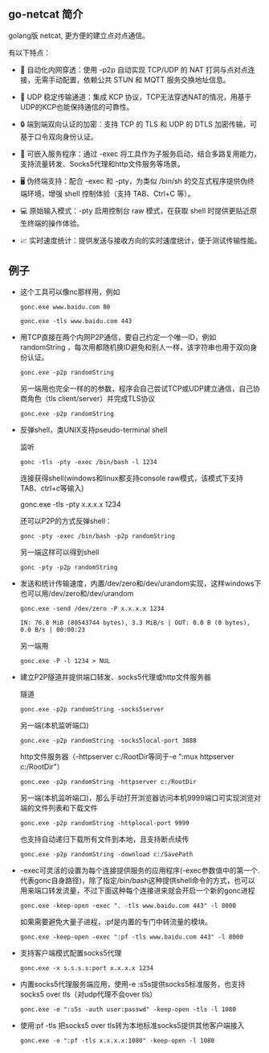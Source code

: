 ## go-netcat 简介

golang版 netcat, 更方便的建立点对点通信。

有以下特点：

 - 🔁 自动化内网穿透：使用 -p2p 自动实现 TCP/UDP 的 NAT 打洞与点对点连接，无需手动配置，依赖公共 STUN 和 MQTT 服务交换地址信息。

 - 🚀 UDP 稳定传输通道：集成 KCP 协议，TCP无法穿透NAT的情况，用基于UDP的KCP也能保持通信的可靠性。

 - 🔒 端到端双向认证的加密：支持 TCP 的 TLS 和 UDP 的 DTLS 加密传输，可基于口令双向身份认证。

 - 🧩 可嵌入服务程序：通过 -exec 将工具作为子服务启动，结合多路复用能力，支持流量转发、Socks5代理和http文件服务等场景。

 - 🖥️ 伪终端支持：配合 -exec 和 -pty，为类似 /bin/sh 的交互式程序提供伪终端环境，增强 shell 控制体验（支持 TAB、Ctrl+C 等）。

 - 💻 原始输入模式：-pty 启用控制台 raw 模式，在获取 shell 时提供更贴近原生终端的操作体验。

 - 📈 实时速度统计：提供发送与接收方向的实时速度统计，便于测试传输性能。


## 例子

- 这个工具可以像nc那样用，例如

    `gonc.exe www.baidu.com 80`

    `gonc.exe -tls www.baidu.com 443`


- 用TCP直接在两个内网P2P通信，要自己约定一个唯一ID，例如 randomString ，每次用都随机换ID避免和别人一样，该字符串也用于双向身份认证。

    `gonc.exe -p2p randomString`

    另一端用也完全一样的的参数，程序会自己尝试TCP或UDP建立通信，自己协商角色（tls client/server）并完成TLS协议

    `gonc.exe -p2p randomString`


- 反弹shell，类UNIX支持pseudo-terminal shell 

    监听

    `gonc -tls -pty -exec /bin/bash -l 1234`

    连接获得shell(windows和linux都支持console raw模式，该模式下支持TAB、ctrl+c等输入)

    gonc.exe -tls -pty x.x.x.x 1234

    还可以P2P的方式反弹shell：

    `gonc -pty -exec /bin/bash -p2p randomString`

    另一端这样可以得到shell

    `gonc -pty -p2p randomString`

- 发送和统计传输速度，内置/dev/zero和/dev/urandom实现，这样windows下也可以用/dev/zero和/dev/urandom

    `gonc.exe -send /dev/zero -P x.x.x.x 1234`

    `IN: 76.8 MiB (80543744 bytes), 3.3 MiB/s | OUT: 0.0 B (0 bytes), 0.0 B/s | 00:00:23`

    另一端用

    `gonc.exe -P -l 1234 > NUL`

- 建立P2P隧道并提供端口转发、socks5代理或http文件服务器
    
    隧道

    `gonc.exe -p2p randomString -socks5server`

    另一端(本机监听端口)

    `gonc.exe -p2p randomString -socks5local-port 3888`

    http文件服务器（-httpserver c:/RootDir等同于-e ":mux httpserver c:/RootDir"）

    `gonc.exe -p2p randomString -httpserver c:/RootDir`

    另一端(本机监听端口)，那么手动打开浏览器访问本机9999端口可实现浏览对端的文件列表和下载文件

    `gonc.exe -p2p randomString -httplocal-port 9999`

    也支持自动递归下载所有文件到本地，且支持断点续传

    `gonc.exe -p2p randomString -download c:/SavePath`


- -exec可灵活的设置为每个连接提供服务的应用程序(-exec参数值中的第一个.代表gonc自身路径)，除了指定/bin/bash这种提供shell命令的方式，也可以用来端口转发流量，不过下面这种每个连接进来就会开启一个新的gonc进程

    `gonc.exe -keep-open -exec ". -tls www.baidu.com 443" -l 8000`
    
    如果需要避免大量子进程，:pf是内置的专门中转流量的模块。

    `gonc.exe -keep-open -exec ":pf -tls www.baidu.com 443" -l 8000`


- 支持客户端模式配置socks5代理

    `gonc.exe -x s.s.s.s:port x.x.x.x 1234`

- 内置socks5代理服务端应用，使用-e :s5s提供socks5标准服务，也支持socks5 over tls（对udp代理不会over tls）

    `gonc.exe -e ":s5s -auth user:passwd" -keep-open -tls -l 1080`

- 使用:pf -tls 把socks5 over tls转为本地标准socks5提供其他客户端接入

    `gonc.exe -e ":pf -tls x.x.x.x:1080" -keep-open -l 1080`
